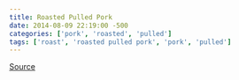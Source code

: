 ```yaml
---
title: Roasted Pulled Pork
date: 2014-08-09 22:19:00 -500
categories: ['pork', 'roasted', 'pulled']
tags: ['roast', 'roasted pulled pork', 'pork', 'pulled']
---
```


[Source](http://eatketo.com/pulled-pork)
